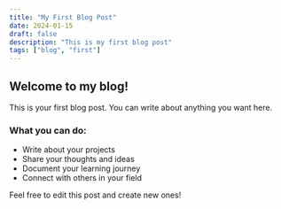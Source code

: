 ```yaml
---
title: "My First Blog Post"
date: 2024-01-15
draft: false
description: "This is my first blog post"
tags: ["blog", "first"]
---
```


## Welcome to my blog!

This is your first blog post. You can write about anything you want here.

### What you can do:
- Write about your projects
- Share your thoughts and ideas
- Document your learning journey
- Connect with others in your field

Feel free to edit this post and create new ones!

